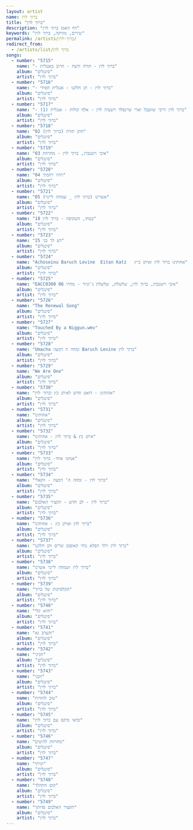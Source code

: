 ```yaml
---
layout: artist
name: ברוך לוין
title: "ברוך לוין"
description: "דף האמן ברוך לוין"
keywords: "שירים, מוזיקה, ברוך לוין"
permalink: /artists/ברוך-לוין/
redirect_from:
  - /artists/list/ברוך לוין
songs:
  - number: "5715"
    name: "- ברוך לוין - תורה ודעת - הרוב באנגלית"
    album: "סינגלים"
    artist: "ברוך לוין"
  - number: "5716"
    name: "- ברוך לוין - תן חלקנו - אנגלית חסידי"
    album: "סינגלים"
    artist: "ברוך לוין"
  - number: "5717"
    name: "- ברוך לוין וריבי שוועבל וארי שיינפלד וישעיה לוין - אלף קולות - אנגלית (1)"
    album: "סינגלים"
    artist: "ברוך לוין"
  - number: "5718"
    name: "02 חתן תורה (ברוך לוין)"
    album: "סינגלים"
    artist: "ברוך לוין"
  - number: "5719"
    name: "03 איבי רוטנברג, ברוך לוין - מחרוזת"
    album: "סינגלים"
    artist: "ברוך לוין"
  - number: "5720"
    name: "04 ויהיו רחמיך"
    album: "סינגלים"
    artist: "ברוך לוין"
  - number: "5721"
    name: "05 אשרינו (ברוך לוין _ שמחה ליינר)"
    album: "סינגלים"
    artist: "ברוך לוין"
  - number: "5722"
    name: "18 בטחו, השקיפה - ברוך לוין"
    album: "סינגלים"
    artist: "ברוך לוין"
  - number: "5723"
    name: "25 דע לך בני"
    album: "סינגלים"
    artist: "ברוך לוין"
  - number: "5724"
    name: "Achoseinu Baruch Levine  Eitan Katz   אחותינו ברוך לוין ואיתן כ״ץ"
    album: "סינגלים"
    artist: "ברוך לוין"
  - number: "5725"
    name: "EACC0300 06 איבי רוטנברג, ברוך לוין, שלשלת, שלשלת ג'וניור - מחרו"
    album: "סינגלים"
    artist: "ברוך לוין"
  - number: "5726"
    name: "The Renewal Song"
    album: "סינגלים"
    artist: "ברוך לוין"
  - number: "5727"
    name: "Touched By a Niggun.wmv"
    album: "סינגלים"
    artist: "ברוך לוין"
  - number: "5728"
    name: "Umacha ומחה ה דמעה Baruch Levine ברוך לוין"
    album: "סינגלים"
    artist: "ברוך לוין"
  - number: "5729"
    name: "We Are One"
    album: "סינגלים"
    artist: "ברוך לוין"
  - number: "5730"
    name: "אחותינו - דואט חדש לאיתן כץ וברוך לוין"
    album: "סינגלים"
    artist: "ברוך לוין"
  - number: "5731"
    name: "אחותינו"
    album: "סינגלים"
    artist: "ברוך לוין"
  - number: "5732"
    name: "איתן כץ & ברוך לוין - אחותינו"
    album: "סינגלים"
    artist: "ברוך לוין"
  - number: "5733"
    name: "אנחנו אחד- ברוך לוין"
    album: "סינגלים"
    artist: "ברוך לוין"
  - number: "5734"
    name: "ברוך לוין - ומחה ה' דמעה - ווקאלי"
    album: "סינגלים"
    artist: "ברוך לוין"
  - number: "5735"
    name: "ברוך לוין - לב חדש - תקציר האלבום"
    album: "סינגלים"
    artist: "ברוך לוין"
  - number: "5736"
    name: "ברוך לוין ואיתן כץ - אחותינו"
    album: "סינגלים"
    artist: "ברוך לוין"
  - number: "5737"
    name: "ברוך לוין וילד הפלא נוחי קאופמן שרים ותן חלקנו"
    album: "סינגלים"
    artist: "ברוך לוין"
  - number: "5738"
    name: "ברוך לוין ושמחה ליינר אשרנו"
    album: "סינגלים"
    artist: "ברוך לוין"
  - number: "5739"
    name: "הקלסיקות של ברוך"
    album: "סינגלים"
    artist: "ברוך לוין"
  - number: "5740"
    name: "והוא קלי"
    album: "סינגלים"
    artist: "ברוך לוין"
  - number: "5741"
    name: "והערב נא"
    album: "סינגלים"
    artist: "ברוך לוין"
  - number: "5742"
    name: "וזכיני"
    album: "סינגלים"
    artist: "ברוך לוין"
  - number: "5743"
    name: "וזכני"
    album: "סינגלים"
    artist: "ברוך לוין"
  - number: "5744"
    name: "טוב להודות"
    album: "סינגלים"
    artist: "ברוך לוין"
  - number: "5745"
    name: "כדאי מיקס עם ברוך לוין"
    album: "סינגלים"
    artist: "ברוך לוין"
  - number: "5746"
    name: "מחרוזת להיטים"
    album: "סינגלים"
    artist: "ברוך לוין"
  - number: "5747"
    name: "קויתי"
    album: "סינגלים"
    artist: "ברוך לוין"
  - number: "5748"
    name: "קום התהלך"
    album: "סינגלים"
    artist: "ברוך לוין"
  - number: "5749"
    name: "תקציר האלבום פדותך"
    album: "סינגלים"
    artist: "ברוך לוין"
---
```

